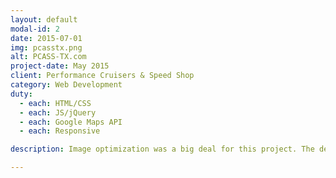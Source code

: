 ```yaml
---
layout: default
modal-id: 2
date: 2015-07-01
img: pcasstx.png
alt: PCASS-TX.com
project-date: May 2015
client: Performance Cruisers & Speed Shop
category: Web Development
duty:
  - each: HTML/CSS
  - each: JS/jQuery
  - each: Google Maps API
  - each: Responsive

description: Image optimization was a big deal for this project. The design called for large, hi-res images throughout the site. Extra time was spent making sure that smaller image files were served to small-width screens. This increased page load time and saved mobile bandwith. 

---
```

